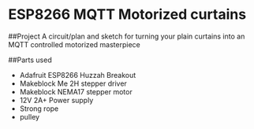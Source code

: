 # ESP8266 MQTT Motorized curtains 

##Project
A circuit/plan and sketch for turning your plain curtains into an MQTT controlled motorized masterpiece

##Parts used
* Adafruit ESP8266 Huzzah Breakout
* Makeblock Me 2H stepper driver
* Makeblock NEMA17 stepper motor
* 12V 2A+ Power supply
* Strong rope
* pulley